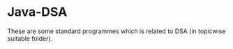 # Java-DSA


These are some standard programmes which is related to DSA (in topicwise suitable folder).
